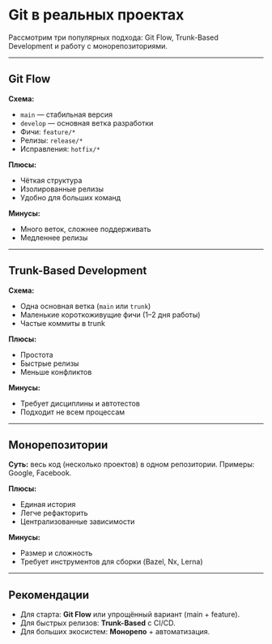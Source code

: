 # Git в реальных проектах

Рассмотрим три популярных подхода: Git Flow, Trunk-Based Development и работу с монорепозиториями.

---

## Git Flow

**Схема:**  
- `main` — стабильная версия  
- `develop` — основная ветка разработки  
- Фичи: `feature/*`  
- Релизы: `release/*`  
- Исправления: `hotfix/*`

**Плюсы:**  
+ Чёткая структура  
+ Изолированные релизы  
+ Удобно для больших команд

**Минусы:**  
- Много веток, сложнее поддерживать  
- Медленнее релизы

---

## Trunk-Based Development

**Схема:**  
- Одна основная ветка (`main` или `trunk`)  
- Маленькие короткоживущие фичи (1–2 дня работы)  
- Частые коммиты в trunk

**Плюсы:**  
+ Простота  
+ Быстрые релизы  
+ Меньше конфликтов

**Минусы:**  
- Требует дисциплины и автотестов  
- Подходит не всем процессам

---

## Монорепозитории

**Суть:** весь код (несколько проектов) в одном репозитории. Примеры: Google, Facebook.

**Плюсы:**  
+ Единая история  
+ Легче рефакторить  
+ Централизованные зависимости

**Минусы:**  
- Размер и сложность  
- Требует инструментов для сборки (Bazel, Nx, Lerna)

---

## Рекомендации

- Для старта: **Git Flow** или упрощённый вариант (main + feature).
- Для быстрых релизов: **Trunk-Based** с CI/CD.
- Для больших экосистем: **Монорепо** + автоматизация.
